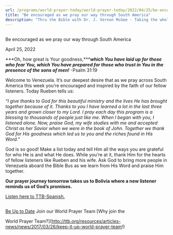 ```yaml
---
url: /programs/world-prayer-today/world-prayer-today/2022/04/25/be-encouraged-as-we-pray-our-way-through-south-america
title: "Be encouraged as we pray our way through South America"
description: "Thru the Bible with Dr. J. Vernon McGee - Taking the whole Word to the whole world"
---
```







## 
 Be encouraged as we pray our way through South America


April 25, 2022




***Oh, how great is Your goodness,******which You have laid up for those who fear You, which You have prepared for those who trust in You in the presence of the sons of men!*** -Psalm 31:19

Welcome to Venezuela. It’s our deepest desire that as we pray across South America this week you’re encouraged and inspired by the faith of our fellow listeners. Today Rueben tells us:

*“I give thanks to God for this beautiful ministry and the lives He has brought together because of it. Thanks to you I have learned a lot in the last three years and grown closer to my Lord. I pray each day this program is a blessing to thousands of people just like me. When I began with you, I listened alone. Now, praise God, my wife studies with me and accepted Christ as her Savior when we were in the book of John. Together we thank God for His goodness which led us to you and the riches found in His Word.”*

God is so good! Make a list today and tell Him all the ways you are grateful for who He is and what He does. While you’re at it, thank Him for the hearts of fellow listeners like Rueben and his wife. Ask God to bring more people in Venezuela aboard the Bible Bus as we learn from His Word and praise Him together.

**Our prayer journey tomorrow takes us to Bolivia where a new listener reminds us of God’s promises.** 

[Listen here to TTB-Spanish.](https://ttb.twr.org/home/day,0435/language,SPA-LAT)







## 




[Be Up to Date](http://feeds.feedburner.com/WorldPrayerToday "World Prayer Today RSS Feed")
Join our World Prayer Team
[Why join the  

World Prayer Team?](http://ttb.org/resources/articles-news/news/2017/03/26/keep-it-up-world-prayer-team!)




